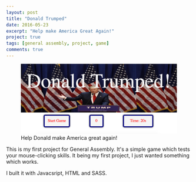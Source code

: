 ```yaml
---
layout: post
title: "Donald Trumped"
date: 2016-05-23
excerpt: "Help make America Great Again!"
project: true
tags: [general assembly, project, game]
comments: true
---
```


<figure>
	<a href="http://www.owzhiyin.com/projectDonaldTrumped"><img src="../assets/img/donaldTrumped.png"></a>
	<figcaption>Help Donald make America great again!</figcaption>
</figure>

This is my first project for General Assembly. It's a simple game which tests your mouse-clicking skills. It being my first project, I just wanted something which works.

I built it with Javacsript, HTML and SASS.
